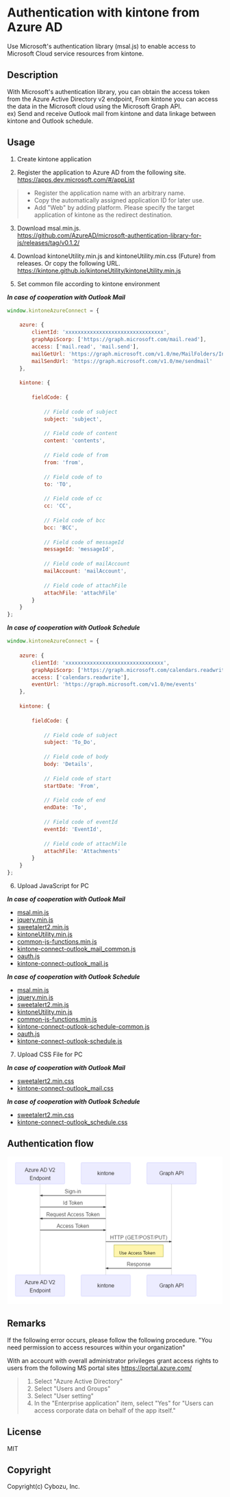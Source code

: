 # Authentication with kintone from Azure AD

Use Microsoft's authentication library (msal.js) to enable access to Microsoft Cloud service resources from kintone.

## Description
With Microsoft's authentication library, you can obtain the access token from the Azure Active Directory v2 endpoint,
From kintone you can access the data in the Microsoft cloud using the Microsoft Graph API.
<br>ex) Send and receive Outlook mail from kintone and data linkage between kintone and Outlook schedule.

## Usage
1. Create kintone application

2. Register the application to Azure AD from the following site.  
   https://apps.dev.microsoft.com/#/appList

>* Register the application name with an arbitrary name.
>* Copy the automatically assigned application ID for later use.
>* Add "Web" by adding platform. Please specify the target application of kintone as the redirect destination.

3. Download msal.min.js.  
   https://github.com/AzureAD/microsoft-authentication-library-for-js/releases/tag/v0.1.2/

4. Download kintoneUtility.min.js and kintoneUtility.min.css (Future) from releases. Or copy the following URL. https://kintone.github.io/kintoneUtility/kintoneUtility.min.js

5. Set common file according to kintone environment

***In case of cooperation with Outlook Mail***

```javascript
window.kintoneAzureConnect = {

    azure: {
        clientId: 'xxxxxxxxxxxxxxxxxxxxxxxxxxxxxxxx',
        graphApiScorp: ['https://graph.microsoft.com/mail.read'],
        access: ['mail.read', 'mail.send'],
        mailGetUrl: 'https://graph.microsoft.com/v1.0/me/MailFolders/Inbox/messages?$top=100',
        mailSendUrl: 'https://graph.microsoft.com/v1.0/me/sendmail'
    },

    kintone: {

        fieldCode: {

            // Field code of subject
            subject: 'subject',

            // Field code of content
            content: 'contents',

            // Field code of from
            from: 'from',

            // Field code of to
            to: 'TO',

            // Field code of cc
            cc: 'CC',

            // Field code of bcc
            bcc: 'BCC',

            // Field code of messageId
            messageId: 'messageId',

            // Field code of mailAccount
            mailAccount: 'mailAccount',

            // Field code of attachFile
            attachFile: 'attachFile'
        }
    }
};
```

***In case of cooperation with Outlook Schedule***

```javascript
window.kintoneAzureConnect = {

    azure: {
        clientId: 'xxxxxxxxxxxxxxxxxxxxxxxxxxxxxxxx',
        graphApiScorp: ['https://graph.microsoft.com/calendars.readwrite'],
        access: ['calendars.readwrite'],
        eventUrl: 'https://graph.microsoft.com/v1.0/me/events'
    },

    kintone: {

        fieldCode: {

            // Field code of subject
            subject: 'To_Do',

            // Field code of body
            body: 'Details',

            // Field code of start
            startDate: 'From',

            // Field code of end
            endDate: 'To',

            // Field code of eventId
            eventId: 'EventId',

            // Field code of attachFile
            attachFile: 'Attachments'
        }
    }
};
```


6. Upload JavaScript for PC

***In case of cooperation with Outlook Mail***
* [msal.min.js](https://github.com/AzureAD/microsoft-authentication-library-for-js/releases/tag/v0.1.2/)
* [jquery.min.js](https://js.cybozu.com/jquery/3.2.1/jquery.min.js)
* [sweetalert2.min.js](https://js.cybozu.com/sweetalert2/v6.10.1/sweetalert2.min.js)
* [kintoneUtility.min.js](https://kintone.github.io/kintoneUtility/kintoneUtility.min.js)
* [common-js-functions.min.js](common/common-js-functions.min.js)
* [kintone-connect-outlook_mail_common.js](apps/outlook-mail/js/kintone-connect-outlook_mail_common.js)
* [oauth.js](common/outlook-auth/js/oauth.js)
* [kintone-connect-outlook_mail.js](apps/outlook-mail/js/kintone-connect-outlook_mail.js)

***In case of cooperation with Outlook Schedule***
* [msal.min.js](https://github.com/AzureAD/microsoft-authentication-library-for-js/releases/tag/v0.1.2/)
* [jquery.min.js](https://js.cybozu.com/jquery/3.2.1/jquery.min.js)
* [sweetalert2.min.js](https://js.cybozu.com/sweetalert2/v6.10.1/sweetalert2.min.js)
* [kintoneUtility.min.js](https://kintone.github.io/kintoneUtility/kintoneUtility.min.js)
* [common-js-functions.min.js](common/common-js-functions.min.js)
* [kintone-connect-outlook-schedule-common.js](apps/outlook-schedule/js/kintone-connect-outlook-schedule-common.js)
* [oauth.js](common/outlook-auth/js/oauth.js)
* [kintone-connect-outlook-schedule.js](apps/outlook-schedule/js/kintone-connect-outlook-schedule.js)


7. Upload CSS File for PC

***In case of cooperation with Outlook Mail***
* [sweetalert2.min.css](https://js.cybozu.com/sweetalert2/v6.10.1/sweetalert2.min.css)
* [kintone-connect-outlook_mail.css](apps/outlook-mail/css/kintone-connect-outlook_mail.css)

***In case of cooperation with Outlook Schedule***
* [sweetalert2.min.css](https://js.cybozu.com/sweetalert2/v6.10.1/sweetalert2.min.css)
* [kintone-connect-outlook_schedule.css](apps/outlook-schedule/css/kintone-connect-outlook-schedule.css)

## Authentication flow
![overview image](img/AuthenticationFlow.png?raw=true)

## Remarks
If the following error occurs, please follow the following procedure.
"You need permission to access resources within your organization"

With an account with overall administrator privileges
grant access rights to users from the following MS portal sites
https://portal.azure.com/

>1. Select "Azure Active Directory"
>2. Select "Users and Groups"
>3. Select "User setting"
>4. In the "Enterprise application" item, select "Yes" for "Users can access corporate data on behalf of the app itself."

## License
MIT

## Copyright
Copyright(c) Cybozu, Inc.
